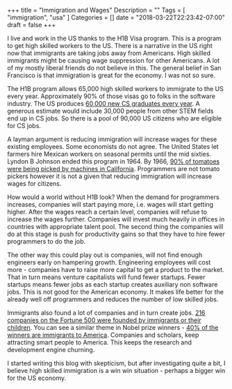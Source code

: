 +++
title = "Immigration and Wages"
Description = ""
Tags = [ "immigration", "usa" ]
Categories = []
date = "2018-03-22T22:23:42-07:00"
draft = false
+++

I live and work in the US thanks to the H1B Visa program. This is a
program to get high skilled workers to the US. There is a narrative
in the US right now that immigrants are taking jobs away from Americans.
High skilled immigrants might be causing wage suppression for other
Americans. A lot of my mostly liberal friends do not believe in this. The general
belief in San Francisco is that immigration is great for the economy. I was not so sure.


The H1B program allows 65,000 high skilled workers to immigrate to the US every year.
Approximately 90% of those visas go to folks in the software industry.
The US produces [60,000 new CS graduates every year][2]. A generous estimate would include
30,000 people from other STEM fields end up in CS jobs. So there is a pool of
90,000 US citizens who are eligible for CS jobs.


A layman argument is reducing immigration will increase wages for these existing employees. Some
economists do not agree. The United States let farmers hire Mexican workers on
seasonal permits until the mid sixties. Lyndon B Johnson ended this program in 1964.
By 1966, [90% of tomatoes were being picked by machines in California][3].
Programmers are not tomato pickers however it is not a given that reducing immigration will
increase wages for citizens.


How would a world without H1B look? When the demand for programmers increases,
companies will start paying more, i.e. wages will start getting higher.
After the wages reach a certain level, companies will refuse to increase the wages further.
Companies will invest much heavily in offices in countries with appropriate talent pool.
The second thing the companies will do at this stage is push for productivity gains
so that they have to hire fewer programmers to do the job.


The other way this could play out is companies, will not find enough engineers
early on hampering growth. Engineering employees will cost more - companies
have to raise more capital to get a product to the market.
That in turn means venture capitalists will fund fewer startups.
Fewer startups means fewer jobs as each startup creates auxiliary non software jobs.
This is not good for the American economy. It makes life better for the already
well off programmers and reduces the number of low skilled jobs.


Immigrants also found a lot of companies and in turn create jobs.
[216 companies on the Fortune 500 were founded by immigrants or their children][4].
You can see a similar theme in Nobel prize winners - [40% of the winners are immigrants to America][5].
Companies and scholars, keep attracting smart people to America. This keeps the
research and development engine churning.


I started writing this blog with skepticism, but after investigating quite a bit,
I believe high skilled immigration is a win win situation - perhaps a bigger win for the US economy.

[2]: https://nces.ed.gov/programs/digest/d16/tables/dt16_322.10.asp?current=yes "National Center For Educational Statistics"
[3]: https://www.nytimes.com/2017/08/03/us/politics/legal-immigration-jobs-economy.html "Fewer Immigrants Mean More Jobs? Not So, Economists Say"
[4]: https://qz.com/1151689/216-companies-on-the-fortune-500-were-founded-by-immigrants-or-their-children/216 "Immigrants found companies"
[5]: https://www.forbes.com/sites/stuartanderson/2017/10/08/immigrants-keep-winning-nobel-prizes/ "Immigrants Keep Winning Nobel Prizes"

